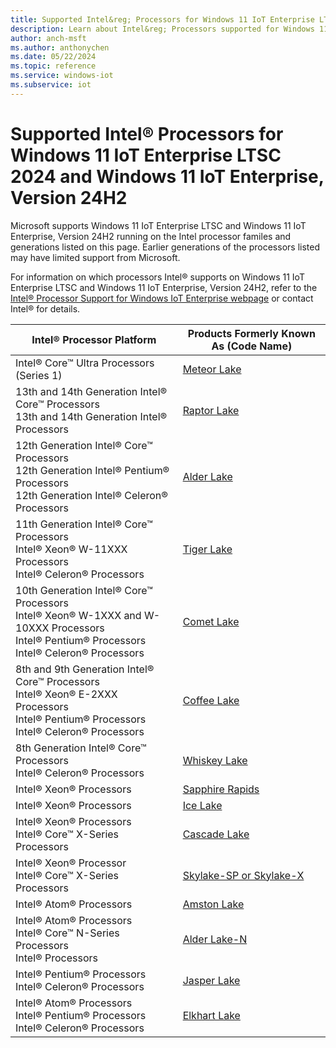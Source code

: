 ```yaml
---
title: Supported Intel&reg; Processors for Windows 11 IoT Enterprise LTSC 2024 and Windows 11 IoT Enterprise, Version 24H2
description: Learn about Intel&reg; Processors supported for Windows 11 IoT Enterprise LTSC 2024 and Windows 11 IoT Enterprise, Version 24H2
author: anch-msft
ms.author: anthonychen
ms.date: 05/22/2024
ms.topic: reference
ms.service: windows-iot
ms.subservice: iot
---
```


# Supported Intel&reg; Processors for Windows 11 IoT Enterprise LTSC 2024 and Windows 11 IoT Enterprise, Version 24H2

Microsoft supports Windows 11 IoT Enterprise LTSC and Windows 11 IoT Enterprise, Version 24H2 running on the Intel processor familes and generations listed on this page. Earlier generations of the processors listed may have limited support from Microsoft. 

For information on which processors Intel&reg; supports on Windows 11 IoT Enterprise LTSC and Windows 11 IoT Enterprise, Version 24H2, refer to the [Intel&reg; Processor Support for Windows IoT Enterprise webpage](https://www.intel.com/content/www/us/en/internet-of-things/window-processor-server-support.html) or contact Intel&reg; for details.

| Intel&reg; Processor Platform | Products Formerly Known As (Code Name) |
|---|---|
|Intel&reg; Core&trade; Ultra Processors (Series 1)| [Meteor Lake](https://ark.intel.com/content/www/us/en/ark/products/codename/90353/products-formerly-meteor-lake.html) |
|13th and 14th Generation Intel&reg; Core&trade; Processors</br> 13th and 14th Generation Intel&reg; Processors</br> | [Raptor Lake](https://ark.intel.com/content/www/us/en/ark/products/codename/215599/products-formerly-raptor-lake.html) |
|12th Generation Intel&reg; Core&trade; Processors</br> 12th Generation Intel&reg; Pentium&reg; Processors</br> 12th Generation Intel&reg; Celeron&reg; Processors</br>| [Alder Lake](https://ark.intel.com/content/www/us/en/ark/products/codename/147470/products-formerly-alder-lake.html) |
|11th Generation Intel&reg; Core&trade; Processors</br> Intel&reg; Xeon&reg; W-11XXX Processors</br> Intel&reg; Celeron&reg; Processors</br>| [Tiger Lake](https://ark.intel.com/content/www/us/en/ark/products/codename/88759/products-formerly-tiger-lake.html) |
|10th Generation Intel&reg; Core&trade; Processors</br> Intel&reg; Xeon&reg; W-1XXX and W-10XXX Processors</br> Intel&reg; Pentium&reg; Processors</br> Intel&reg; Celeron&reg; Processors</br>| [Comet Lake](https://ark.intel.com/content/www/us/en/ark/products/codename/90354/products-formerly-comet-lake.html) |
|8th and 9th Generation Intel&reg; Core&trade; Processors</br> Intel&reg; Xeon&reg; E-2XXX Processors</br> Intel&reg; Pentium&reg; Processors</br> Intel&reg; Celeron&reg; Processors</br>| [Coffee Lake](https://ark.intel.com/content/www/us/en/ark/products/codename/97787/products-formerly-coffee-lake.html) |
|8th Generation Intel&reg; Core&trade; Processors</br> Intel&reg; Celeron&reg; Processors</br>| [Whiskey Lake](https://ark.intel.com/content/www/us/en/ark/products/codename/135883/products-formerly-whiskey-lake.html) |
|Intel&reg; Xeon&reg; Processors| [Sapphire Rapids](https://ark.intel.com/content/www/us/en/ark/products/codename/126212/products-formerly-sapphire-rapids.html) |
|Intel&reg; Xeon&reg; Processors| [Ice Lake](https://ark.intel.com/content/www/us/en/ark/products/codename/74979/products-formerly-ice-lake.html) |
|Intel&reg; Xeon&reg; Processors</br> Intel&reg; Core&trade; X-Series Processors | [Cascade Lake](https://ark.intel.com/content/www/us/en/ark/products/codename/124664/products-formerly-cascade-lake.html) |
|Intel&reg; Xeon&reg; Processor</br> Intel&reg; Core&trade; X-Series Processors | [Skylake-SP or Skylake-X](https://ark.intel.com/content/www/us/en/ark/products/codename/37572/products-formerly-skylake.html) |
|Intel&reg; Atom&reg; Processors</br> | [Amston Lake](https://ark.intel.com/content/www/us/en/ark/products/codename/235968/products-formerly-amston-lake.html) |
|Intel&reg; Atom&reg; Processors</br> Intel&reg; Core&trade; N-Series Processors</br> Intel&reg; Processors</br> | [Alder Lake-N](https://ark.intel.com/content/www/us/en/ark/products/codename/232598/products-formerly-alder-laken.html) |
|Intel&reg; Pentium&reg; Processors</br> Intel&reg; Celeron&reg; Processors</br> |[Jasper Lake](https://ark.intel.com/content/www/us/en/ark/products/codename/128823/products-formerly-jasper-lake.html)|
|Intel&reg; Atom&reg; Processors</br> Intel&reg; Pentium&reg; Processors</br> Intel&reg; Celeron&reg; Processors</br> | [Elkhart Lake](https://ark.intel.com/content/www/us/en/ark/products/codename/128825/products-formerly-elkhart-lake.html) |